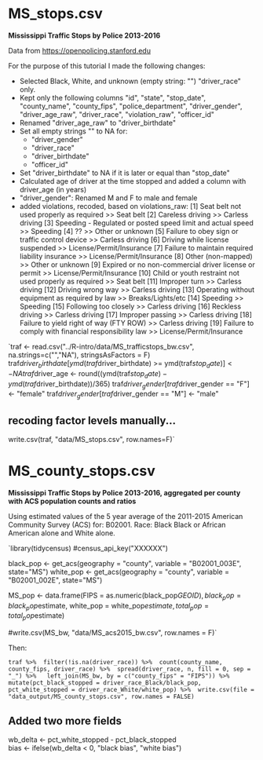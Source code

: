 # MS_stops.csv

**Mississippi Traffic Stops by Police 2013-2016**

Data from https://openpolicing.stanford.edu

For the purpose of this tutorial I made the following changes:

- Selected Black, White, and unknown (empty string: "") "driver_race" only.
- Kept only the following columns "id", "state", "stop_date", "county_name", "county_fips", "police_department", "driver_gender", "driver_age_raw", "driver_race",  "violation_raw", "officer_id"
- Renamed "driver_age_raw" to "driver_birthdate"
- Set all empty strings "" to NA for:
    - "driver_gender"
    - "driver_race"
    - "driver_birthdate"
    - "officer_id"
- Set "driver_birthdate" to NA if it is later or equal than "stop_date"
- Calculated age of driver at the time stopped and added a column with driver_age (in years)
- "driver_gender": Renamed M and F to male and female
- added violations, recoded, based on violations_raw:
[1] Seat belt not used properly as required >> Seat belt
[2] Careless driving >> Carless driving
[3] Speeding - Regulated or posted speed limit and actual speed >> Speeding
[4] ?? >> Other or unknown
[5] Failure to obey sign or traffic control device >> Carless driving
[6] Driving while license suspended  >> License/Permit/Insurance
[7] Failure to maintain required liability insurance >> License/Permit/Insurance
[8] Other (non-mapped) >> Other or unknown
[9] Expired or no non-commercial driver license or permit >> License/Permit/Insurance
[10] Child or youth restraint not used properly as required >> Seat belt
[11] Improper turn >> Carless driving
[12] Driving wrong way >> Carless driving
[13] Operating without equipment as required by law >>  Breaks/Lights/etc
[14] Speeding  >> Speeding
[15] Following too closely >> Carless driving
[16] Reckless driving >> Carless driving
[17] Improper passing >> Carless driving
[18] Failure to yield right of way (FTY ROW) >> Carless driving
[19] Failure to comply with financial responsibility law >> License/Permit/Insurance

`traf <- read.csv("../R-intro/data/MS_trafficstops_bw.csv", na.strings=c("","NA"), stringsAsFactors = F)
traf$driver_birthdate[ymd(traf$driver_birthdate) >= ymd(traf$stop_date)] <- NA
traf$driver_age <- round((ymd(traf$stop_date) - ymd(traf$driver_birthdate))/365)
traf$driver_gender[traf$driver_gender == "F"] <- "female"
traf$driver_gender[traf$driver_gender == "M"] <- "male"

## recoding factor levels manually...

write.csv(traf, "data/MS_stops.csv", row.names=F)`

# MS_county_stops.csv

**Mississippi Traffic Stops by Police 2013-2016, aggregated per county with ACS population counts and ratios**

Using estimated values of the 5 year average of the 2011-2015 American Community Survey (ACS) for: B02001. Race: Black Black or African American alone and White alone.

`library(tidycensus)
#census_api_key("XXXXXX")

black_pop <- get_acs(geography = "county", variable = "B02001_003E", state="MS")
white_pop <- get_acs(geography = "county", variable = "B02001_002E", state="MS")

MS_pop <- data.frame(FIPS = as.numeric(black_pop$GEOID), black_pop = black_pop$estimate, white_pop = white_pop$estimate, total_pop = total_pop$estimate)

#write.csv(MS_bw, "data/MS_acs2015_bw.csv", row.names = F)`

Then:

`traf %>% 
  filter(!is.na(driver_race)) %>% 
  count(county_name, county_fips, driver_race) %>% 
  spread(driver_race, n, fill = 0, sep = "_") %>%  
  left_join(MS_bw, by = c("county_fips" = "FIPS")) %>% 
  mutate(pct_black_stopped = driver_race_Black/black_pop,
         pct_white_stopped = driver_race_White/white_pop) %>% 
  write.csv(file = "data_output/MS_county_stops.csv", row.names = FALSE)`

## Added two more fields 
wb_delta <- pct_white_stopped - pct_black_stopped  
bias <- ifelse(wb_delta < 0, "black bias", "white bias")
